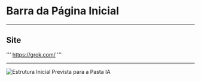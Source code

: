 # Barra da Página Inicial

---

## Site
'''
https://grok.com/
'''

---

![Estrutura Inicial Prevista para a Pasta IA](../../../../assets/grok-pagina-inicial.png)


